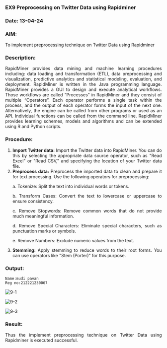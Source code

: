 ### EX9 Preprocessing on Twitter Data using Rapidminer
### Date: 13-04-24
### AIM:
To implement preprocessing technique on Twitter Data using Rapidminer
### Description: 
<div align = "justify">
RapidMiner provides data mining and machine learning procedures including: data loading and transformation (ETL), data preprocessing and visualization, 
predictive analytics and statistical modeling, evaluation, and deployment. RapidMiner is written in the Java programming language. 
RapidMiner provides a GUI to design and execute analytical workflows. Those workflows are called “Processes” in RapidMiner and they consist of multiple “Operators”. 
Each operator performs a single task within the process, and the output of each operator forms the input of the next one. Alternatively, the engine can be called from 
other programs or used as an API. Individual functions can be called from the command line. 
RapidMiner provides learning schemes, models and algorithms and can be extended using R and Python scripts.

### Procedure:
1) **Import Twitter data:** Import the Twitter data into RapidMiner. You can do this by selecting the appropriate
data source operator, such as "Read Excel" or "Read CSV," and specifying the location of your Twitter data
file.
2) **Preprocess data:** Preprocess the imported data to clean and prepare it for text processing. Use the following
operators for preprocessing:
    <p>a. Tokenize: Split the text into individual words or tokens.
    <p>b. Transform Cases: Convert the text to lowercase or uppercase to ensure consistency.
    <p>c. Remove Stopwords: Remove common words that do not provide much meaningful information.
    <p>d. Remove Special Characters: Eliminate special characters, such as punctuation marks or symbols.
    <p>e. Remove Numbers: Exclude numeric values from the text.
3) **Stemming:** Apply stemming to reduce words to their root forms. You can use operators like "Stem (Porter)"
for this purpose.


### Output:
```
Name:mudi pavan
Reg no:212221230067
```

![9-1](https://github.com/varalakshmi1084/WDM_EXP9/assets/94619247/bf9f3745-3b1c-4249-96d9-930986b6d0a1)

![9-2](https://github.com/varalakshmi1084/WDM_EXP9/assets/94619247/c29bd746-9696-422e-82c4-8fd2af909485)

![9-3](https://github.com/varalakshmi1084/WDM_EXP9/assets/94619247/8e3240be-e074-4d8e-a8b2-e179075e6b7d)




### Result:
Thus the implement preprocessing technique on Twitter Data using Rapidminer is executed successful.
